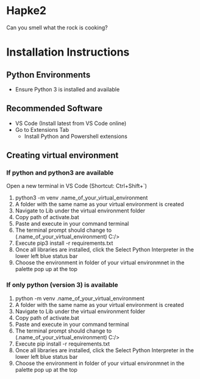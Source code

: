 # Hapke2

Can you smell what the rock is cooking?


# Installation Instructions

## Python Environments
- Ensure Python 3 is installed and available

## Recommended Software
- VS Code (Install latest from VS Code online)
- Go to Extensions Tab
    - Install Python and Powershell extensions

## Creating virtual environment
### If python and python3 are available
Open a new terminal in VS Code (Shortcut: Ctrl+Shift+`)
1. python3 -m venv .name_of_your_virtual_environment
2. A folder with the same name as your virtual environment is created
3. Navigate to Lib under the virtual environment folder
4. Copy path of activate.bat
5. Paste and execute in your command terminal
6. The terminal prompt should change to (.name_of_your_virtual_environment) C:/>
7. Execute pip3 install -r requirements.txt
8. Once all libraries are installed, click the Select Python Interpreter in the lower left blue status bar
9. Choose the environment in folder of your virtual environmnet in the palette pop up at the top

### If only python (version 3) is available
1. python -m venv .name_of_your_virtual_environment
2. A folder with the same name as your virtual environment is created
3. Navigate to Lib under the virtual environment folder
4. Copy path of activate.bat
5. Paste and execute in your command terminal
6. The terminal prompt should change to (.name_of_your_virtual_environment) C:/>
7. Execute pip install -r requirements.txt
8. Once all libraries are installed, click the Select Python Interpreter in the lower left blue status bar
9. Choose the environment in folder of your virtual environmnet in the palette pop up at the top